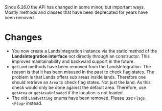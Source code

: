 Since 6.26.0 the API has changed in some minor, but important ways.
Mostly methods and classes that have been deprecated for years have been removed.

# Changes
* You now create a LandsIntegration instance via the static method of the **LandsIntegration interface** not directly through an constructor. This improves maintainability and backward support in the future.
* ``getLand`` methods have been removed from the LandsIntegration. The reason is that it has been misused in the past to check flag states. The problem is that Lands offers sub areas inside lands. Therefore one should retrieve an `Area` to check flag states. Not just the land. As this check would only be done against the default area. Therefore, use ``getArea`` or ``getAreaUnloaded`` if the location is not loaded.
* The old ``LandSetting`` enums have been removed. Please use ``Flags.<Flag>`` instead.

